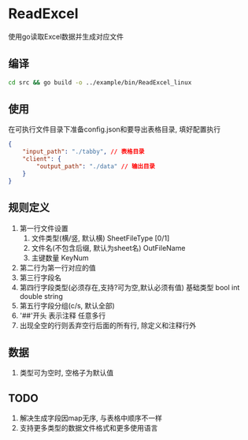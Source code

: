 # ReadExcel
使用go读取Excel数据并生成对应文件

## 编译
```bash
cd src && go build -o ../example/bin/ReadExcel_linux
```

## 使用
在可执行文件目录下准备config.json和要导出表格目录, 填好配置执行
```json
{
    "input_path": "./tabby", // 表格目录
    "client": {
        "output_path": "./data" // 输出目录
    }
}
```

## 规则定义
1. 第一行文件设置
    1. 文件类型(横/竖, 默认横) SheetFileType [0/1]
    1. 文件名(不包含后缀, 默认为sheet名) OutFileName
    1. 主键数量 KeyNum
1. 第二行为第一行对应的值
1. 第三行字段名
1. 第四行字段类型(必须存在,支持?可为空,默认必须有值) 基础类型 bool int double string
1. 第五行字段分组(c/s, 默认全部)
1. '##'开头 表示注释 任意多行
1. 出现全空的行则丢弃空行后面的所有行, 除定义和注释行外

## 数据
1. 类型可为空时, 空格子为默认值

## TODO
1. 解决生成字段因map无序, 与表格中顺序不一样
1. 支持更多类型的数据文件格式和更多使用语言
